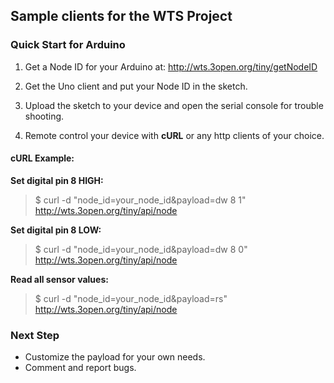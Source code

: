 ## Sample clients for the WTS Project ##

### Quick Start for Arduino ###

1. Get a Node ID for your Arduino at:
http://wts.3open.org/tiny/getNodeID

2. Get the Uno client and put your Node ID in the sketch.

3. Upload the sketch to your device and open the serial console for trouble shooting.

4. Remote control your device with **cURL** or any http clients of your choice.

#### cURL Example:

__Set digital pin 8 HIGH:__
> $ curl -d "node_id=your_node_id&payload=dw 8 1" http://wts.3open.org/tiny/api/node

__Set digital pin 8 LOW:__
> $ curl -d "node_id=your_node_id&payload=dw 8 0" http://wts.3open.org/tiny/api/node

__Read all sensor values:__
> $ curl -d "node_id=your_node_id&payload=rs" http://wts.3open.org/tiny/api/node


### Next Step ###

* Customize the payload for your own needs.
* Comment and report bugs.

